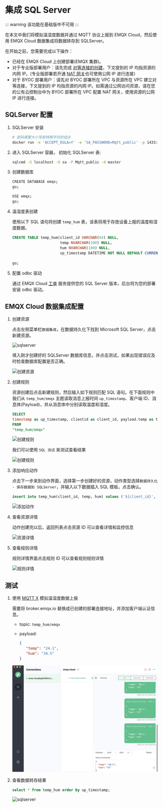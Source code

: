 # 集成 SQL Server

::: warning
该功能在基础版中不可用
:::

在本文中我们将模拟温湿度数据并通过 MQTT 协议上报到 EMQX Cloud，然后使用 EMQX Cloud 数据集成将数据转存到 SQLServer。

在开始之前，您需要完成以下操作：

* 已经在 EMQX Cloud 上创建部署(EMQX 集群)。
* 对于专业版部署用户：请先完成 [对等连接的创建](../deployments/vpc_peering.md)，下文提到的 IP 均指资源的内网 IP。(专业版部署若开通 [NAT 网关](../vas/nat-gateway.md)也可使用公网 IP 进行连接）
* 对于 BYOC 部署用户：请先对 BYOC 部署所在 VPC 与资源所在 VPC 建立对等连接，下文提到的 IP 均指资源的内网 IP。如需通过公网访问资源，请在您的公有云控制台中为 BYOC 部署所在 VPC 配置 NAT 网关，使用资源的公网 IP 进行连接。

## SQLServer 配置

1. SQLServer 安装

   ```bash
   # 密码需要大小写和特殊字符的组合
   docker run -e 'ACCEPT_EULA=Y' -e 'SA_PASSWORD=Mqtt_public' -p 1433:1433 -d mcr.microsoft.com/mssql/server:2017-latest
   ```

2. 进入 SQLServer 容器， 初始化 SQLServer 表:

   ```bash
   sqlcmd -S localhost -U sa -P Mqtt_public -d master
   ```

3. 创建数据库

   ```bash
   CREATE DATABASE emqx;
   go;
   ```

   ```bash
   USE emqx;
   go;
   ```

4. 温湿度表创建

   使用以下 SQL 语句将创建 `temp_hum` 表，该表将用于存放设备上报的温度和湿度数据。

   ```sql
   CREATE TABLE temp_hum(client_id VARCHAR(64) NULL,
                         temp NVARCHAR(100) NULL,
                         hum NVARCHAR(100) NULL,
                         up_timestamp DATETIME NOT NULL DEFAULT CURRENT_TIMESTAMP);
                         
   go;
   ```

5. 配置 odbc 驱动

   通过 EMQX Cloud [工单](https://docs.emqx.com/zh/cloud/latest/feature/tickets.html) 服务提供您的 SQL Server 版本，后台将为您的部署安装 odbc 驱动。

## EMQX Cloud 数据集成配置

1. 创建资源

   点击左侧菜单栏`数据集成`，在数据持久化下找到 Microsoft SQL Server，点击新建资源。

   ![sqlserver](./_assets/sqlserver.png)

   填入刚才创建好的 SQLServer 数据库信息，并点击测试，如果出现错误应及时检查数据库配置是否正确。

   ![创建资源](./_assets/sqlserver_create_resource.png)

2. 创建规则

   资源创建后点击新建规则，然后输入如下规则匹配 SQL 语句。在下面规则中我们从 `temp_hum/emqx` 主题读取消息上报时间 `up_timestamp`、客户端 ID、消息体(Payload)，并从消息体中分别读取温度和湿度。

   ```sql
   SELECT
   timestamp as up_timestamp, clientid as client_id, payload.temp as temp, payload.hum as hum
   FROM
   "temp_hum/emqx"  
   ```

   ![创建规则](./_assets/sqlserver_rule_1.png)

   我们可以使用 `SQL 测试` 来测试查看结果

   ![创建规则](./_assets/sqlserver_rule_2.png)

3. 添加响应动作

   点击下一步来到动作界面，选择第一步创建好的资源，动作类型选择`数据持久化 - 保存数据到 SQLServer`，并输入以下数据插入 SQL 模板，点击确认。

   ```sql
   insert into temp_hum(client_id, temp, hum) values ('${client_id}', '${temp}', '${hum}') 
   ```

   ![添加动作](./_assets/sqlserver_create_action.png)

4. 查看资源详情

   动作创建完以后，返回列表点击资源 ID 可以查看详情和监控信息

   ![资源详情](./_assets/sqlserver_resource_detail.png)

5. 查看规则详情

   规则详情界面点击规则 ID 可以查看规则规则详情

   ![规则详情](./_assets/sqlserver_rule_detail.png)

## 测试

1. 使用 [MQTT X](https://mqttx.app/) 模拟温湿度数据上报

   需要将 broker.emqx.io 替换成已创建的部署连接地址，并添加客户端认证信息。

    * topic: `temp_hum/emqx`
    * payload:

      ```json
      {
         "temp": "24.1",
         "hum": "34.5"
      }
      ```

   ![MQTTX](./_assets/mqttx_publish.png)

2. 查看数据转存结果

   ```sql
   select * from temp_hum order by up_timestamp;
   ```

   ![sqlserver](./_assets/sqlserver_query_result.png)
